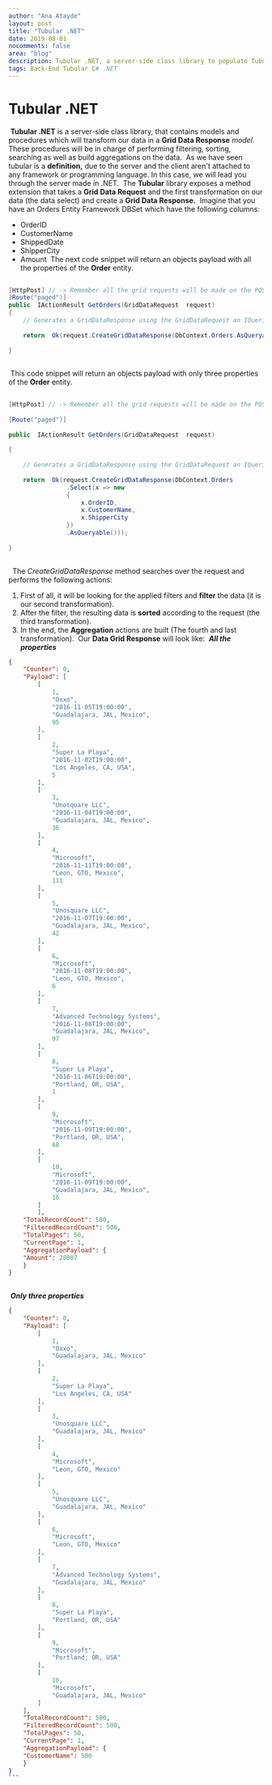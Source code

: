```yaml
---
author: "Ana Atayde"
layout: post
title: "Tubular .NET"
date: 2019-08-01
nocomments: false
area: "blog"
description: Tubular .NET, a server-side class library to populate Tubular grids.
tags: Back-End Tubular C# .NET
---
```


# Tubular .NET  
​
**Tubular .NET** is a server-side class library, that contains models and procedures which will transform our data in a **Grid Data Response**  _model_. These procedures will be in charge of performing filtering, sorting, searching as well as build aggregations on the data. 
​
As we have seen tubular is a **definition,** due to the server and the client aren't attached to any framework or programming language. In this case, we will lead you through the server made in .NET.
​
The **Tubular** library exposes a method extension that takes a **Grid Data Request** and the first transformation on our data (the data select) and create a **Grid Data Response.** 
​
Imagine that you have an Orders Entity Framework DBSet which have the following columns:
​
* OrderID
* CustomerName
* ShippedDate
* ShipperCity
* Amount 
​
The next code snippet will return an objects payload with all the properties of the **Order** entity.
``` csharp
​
[HttpPost] // -> Remember all the grid requests will be made on the POST request method
[Route("paged")]
public  IActionResult GetOrders(GridDataRequest  request)
{
	// Generates a GridDataResponse using the GridDataRequest an IQueriable source like a DataSet in Entity Framework
​
	return  Ok(request.CreateGridDataResponse(DbContext.Orders.AsQueryable()));
​
}
​
```
​
This code snippet will return an objects payload with only three properties of the **Order** entity. 
​
``` csharp
​
[HttpPost] // -> Remember all the grid requests will be made on the POST request method
​
[Route("paged")]
​
public  IActionResult GetOrders(GridDataRequest  request)
​
{
​
	// Generates a GridDataResponse using the GridDataRequest an IQueriable source like a DataSet in Entity Framework
​
	return  Ok(request.CreateGridDataResponse(DbContext.Orders
				.Select(x => new
				{
					x.OrderID,
					x.CustomerName,
					x.ShipperCity
				})
				.AsQueryable()));
​
}
​
```
​
​
The _CreateGridDataResponse_ method searches over the request and performs the following actions:
​
1. First of all, it will be looking for the applied filters and **filter** the data (it is our second transformation).
​
2. After the filter, the resulting data is **sorted** according to the request (the third transformation). 
​
3. In the end, the **Aggregation** actions are built (The fourth and last transformation). 
​
Our **Data Grid Response** will look like:
​
**_All the properties_**
​
``` JSON
{
	"Counter": 0,
	"Payload": [
		[
			1,
			"Oxxo",
			"2016-11-05T19:00:00",
			"Guadalajara, JAL, Mexico",
			95
		],
		[
			2,
			"Super La Playa",
			"2016-11-02T19:00:00",
			"Los Angeles, CA, USA",
			5
		],
		[
			3,
			"Unosquare LLC",
			"2016-11-04T19:00:00",
			"Guadalajara, JAL, Mexico",
			36
		],
		[
			4,
			"Microsoft",
			"2016-11-11T19:00:00",
			"Leon, GTO, Mexico",
			111
		],
		[
			5,
			"Unosquare LLC",
			"2016-11-07T19:00:00",
			"Guadalajara, JAL, Mexico",
			42
		],
		[
			6,
			"Microsoft",
			"2016-11-08T19:00:00",
			"Leon, GTO, Mexico",
			6
		],
		[
			7,
			"Advanced Technology Systems",
			"2016-11-08T19:00:00",
			"Guadalajara, JAL, Mexico",
			97
		],
		[
			8,
			"Super La Playa",
			"2016-11-06T19:00:00",
			"Portland, OR, USA",
			1
		],
		[
			9,
			"Microsoft",
			"2016-11-09T19:00:00",
			"Portland, OR, USA",
			68
		],
		[
			10,
			"Microsoft",
			"2016-11-09T19:00:00",
			"Guadalajara, JAL, Mexico",
			16
		]
		],
	"TotalRecordCount": 500,
	"FilteredRecordCount": 500,
	"TotalPages": 50,
	"CurrentPage": 1,
	"AggregationPayload": {
	"Amount": 28007
	}
}
​
```
​
**_Only three properties_**
​
``` JSON
{
	"Counter": 0,
	"Payload": [
		[
			1,
			"Oxxo",
			"Guadalajara, JAL, Mexico"
		],
		[
			2,
			"Super La Playa",
			"Los Angeles, CA, USA"
		],
		[
			3,
			"Unosquare LLC",
			"Guadalajara, JAL, Mexico"
		],
		[
			4,
			"Microsoft",
			"Leon, GTO, Mexico"
		],
		[
			5,
			"Unosquare LLC",
			"Guadalajara, JAL, Mexico"
		],
		[
			6,
			"Microsoft",
			"Leon, GTO, Mexico"
		],
		[
			7,
			"Advanced Technology Systems",
			"Guadalajara, JAL, Mexico"
		],
		[
			8,
			"Super La Playa",
			"Portland, OR, USA"
		],
		[
			9,
			"Microsoft",
			"Portland, OR, USA"
		],
		[
			10,
			"Microsoft",
			"Guadalajara, JAL, Mexico"
		]
	],
	"TotalRecordCount": 500,
	"FilteredRecordCount": 500,
	"TotalPages": 50,
	"CurrentPage": 1,
	"AggregationPayload": {
	"CustomerName": 500
	}
}
​``` 